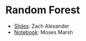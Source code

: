 # Random Forest

* [Slides](za-lecture.pdf): Zach Alexander
* [Notebook](random_forests.ipynb): Moses Marsh
